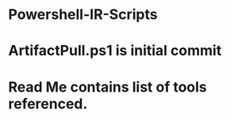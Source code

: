 # Powershell-IR-Scripts
# ArtifactPull.ps1 is initial commit
# Read Me contains list of tools referenced.
